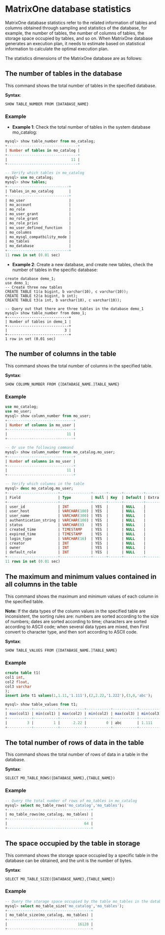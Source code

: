 # MatrixOne database statistics

MatrixOne database statistics refer to the related information of tables and columns obtained through sampling and statistics of the database, for example, the number of tables, the number of columns of tables, the storage space occupied by tables, and so on. When MatrixOne database generates an execution plan, it needs to estimate based on statistical information to calculate the optimal execution plan.

The statistics dimensions of the MatrixOne database are as follows:

## The number of tables in the database

This command shows the total number of tables in the specified database.

**Syntax**:

```
SHOW TABLE_NUMBER FROM {DATABASE_NAME}
```

### Example

- **Example 1**: Check the total number of tables in the system database mo_catalog:

```sql
mysql> show table_number from mo_catalog;
+--------------------------------+
| Number of tables in mo_catalog |
+--------------------------------+
|                             11 |
+--------------------------------+

-- Verify which tables in mo_catalog
mysql> use mo_catalog;
mysql> show tables;
+----------------------------+
| Tables_in_mo_catalog       |
+----------------------------+
| mo_user                    |
| mo_account                 |
| mo_role                    |
| mo_user_grant              |
| mo_role_grant              |
| mo_role_privs              |
| mo_user_defined_function   |
| mo_columns                 |
| mo_mysql_compatbility_mode |
| mo_tables                  |
| mo_database                |
+----------------------------+
11 rows in set (0.01 sec)
```

- **Example 2**: Create a new database, and create new tables, check the number of tables in the specific database:

```
create database demo_1;
use demo_1;
-- Create three new tables
CREATE TABLE t1(a bigint, b varchar(10), c varchar(10));
CREATE TABLE t2(a bigint, b int);
CREATE TABLE t3(a int, b varchar(10), c varchar(10));

-- Query out that there are three tables in the database demo_1
mysql> show table_number from demo_1;
+----------------------------+
| Number of tables in demo_1 |
+----------------------------+
|                          3 |
+----------------------------+
1 row in set (0.01 sec)
```

## The number of columns in the table

This command shows the total number of columns in the specified table.

**Syntax**:

```
SHOW COLUMN_NUMBER FROM {[DATABASE_NAME.]TABLE_NAME}
```

### Example

```sql
use mo_catalog;
use mo_user;
mysql> show column_number from mo_user;
+------------------------------+
| Number of columns in mo_user |
+------------------------------+
|                           11 |
+------------------------------+

-- Or use the following command
mysql> show column_number from mo_catalog.mo_user;
+------------------------------+
| Number of columns in mo_user |
+------------------------------+
|                           11 |
+------------------------------+

-- Verify which columns in the table
mysql> desc mo_catalog.mo_user;
+-----------------------+--------------+------+------+---------+-------+---------+
| Field                 | Type         | Null | Key  | Default | Extra | Comment |
+-----------------------+--------------+------+------+---------+-------+---------+
| user_id               | INT          | YES  |      | NULL    |       |         |
| user_host             | VARCHAR(100) | YES  |      | NULL    |       |         |
| user_name             | VARCHAR(300) | YES  |      | NULL    |       |         |
| authentication_string | VARCHAR(100) | YES  |      | NULL    |       |         |
| status                | VARCHAR(8)   | YES  |      | NULL    |       |         |
| created_time          | TIMESTAMP    | YES  |      | NULL    |       |         |
| expired_time          | TIMESTAMP    | YES  |      | NULL    |       |         |
| login_type            | VARCHAR(16)  | YES  |      | NULL    |       |         |
| creator               | INT          | YES  |      | NULL    |       |         |
| owner                 | INT          | YES  |      | NULL    |       |         |
| default_role          | INT          | YES  |      | NULL    |       |         |
+-----------------------+--------------+------+------+---------+-------+---------+
11 rows in set (0.01 sec)
```

## The maximum and minimum values ​​contained in all columns in the table

This command shows the maximum and minimum values ​​of each column in the specified table.

__Note:__ If the data types of the column values ​​in the specified table are inconsistent, the sorting rules are: numbers are sorted according to the size of numbers; dates are sorted according to time; characters are sorted according to ASCII code; when several data types are mixed, then First convert to character type, and then sort according to ASCII code.

**Syntax**:

```
SHOW TABLE_VALUES FROM {[DATABASE_NAME.]TABLE_NAME}
```

### Example

```sql
create table t1(
col1 int,
col2 float,
col3 varchar
);
insert into t1 values(1,1.11,'1.111'),(2,2.22,'1.222'),(3,0,'abc');

mysql> show table_values from t1;
+-----------+-----------+-----------+-----------+-----------+-----------+
| max(col1) | min(col1) | max(col2) | min(col2) | max(col3) | min(col3) |
+-----------+-----------+-----------+-----------+-----------+-----------+
|         3 |         1 |      2.22 |         0 | abc       | 1.111     |
+-----------+-----------+-----------+-----------+-----------+-----------+
```

## The total number of rows of data in the table

This command shows the total number of rows of data in a table in the database.

**Syntax**:

```
SELECT MO_TABLE_ROWS({DATABASE_NAME},{TABLE_NAME})
```

### Example

```sql
-- Query the total number of rows of mo_tables in mo_catalog
mysql> select mo_table_rows('mo_catalog','mo_tables');
+--------------------------------------+
| mo_table_rows(mo_catalog, mo_tables) |
+--------------------------------------+
|                                   64 |
+--------------------------------------+
```

## The space occupied by the table in storage

This command shows the storage space occupied by a specific table in the database can be obtained, and the unit is the number of bytes.

**Syntax**:

```
SELECT MO_TABLE_SIZE({DATABASE_NAME},{TABLE_NAME})
```

### Example

```sql
-- Query the storage space occupied by the table mo_tables in the database mo_catalog
mysql> select mo_table_size('mo_catalog','mo_tables');
+--------------------------------------+
| mo_table_size(mo_catalog, mo_tables) |
+--------------------------------------+
|                                16128 |
+--------------------------------------+
```
